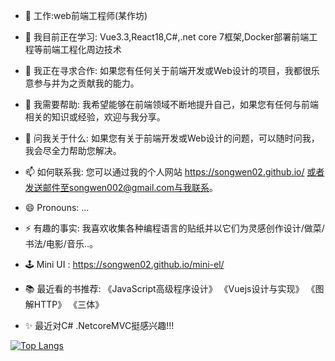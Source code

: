 
- 🔭 工作:web前端工程师(某作坊) 
- 🌱 我目前正在学习: Vue3.3,React18,C#,.net core 7框架,Docker部署前端工程等前端工程化周边技术
- 👯 我正在寻求合作: 如果您有任何关于前端开发或Web设计的项目，我都很乐意参与并为之贡献我的能力。
- 🤔 我需要帮助: 我希望能够在前端领域不断地提升自己，如果您有任何与前端相关的知识或经验，欢迎与我分享。
- 💬 问我关于什么: 如果您有关于前端开发或Web设计的问题，可以随时问我，我会尽全力帮助您解决。
- 📫 如何联系我: 您可以通过我的个人网站 https://songwen02.github.io/ 或者发送邮件至songwen002@gmail.com与我联系。
- 😄 Pronouns: ...
- ⚡ 有趣的事实: 我喜欢收集各种编程语言的贴纸并以它们为灵感创作设计/做菜/书法/电影/音乐..。
- 🕹️ Mini UI : https://songwen02.github.io/mini-el/

- 📚 最近看的书推荐: 《JavaScript高级程序设计》 《Vuejs设计与实现》 《图解HTTP》 《三体》
- ✨ 最近对C# .NetcoreMVC挺感兴趣!!!

[![Top Langs](https://github-readme-stats.vercel.app/api/top-langs/?username=anuraghazra&layout=compact)](https://github.com/anuraghazra/github-readme-stats)
